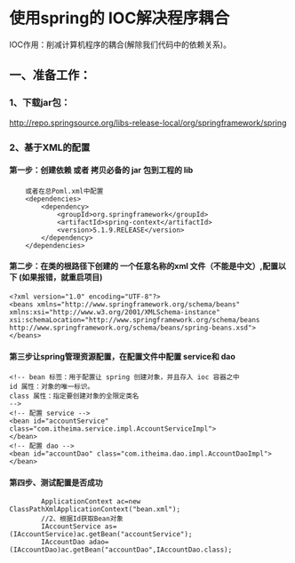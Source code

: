 # 使用spring的 IOC解决程序耦合
IOC作用：削减计算机程序的耦合(解除我们代码中的依赖关系)。
## 一、准备工作：
### 1、下载jar包：
http://repo.springsource.org/libs-release-local/org/springframework/spring
### 2、基于XML的配置
#### 第一步：创建依赖    或者   拷贝必备的 jar  包到工程的 lib                
```
    或者在总Poml.xml中配置
    <dependencies>
        <dependency>
            <groupId>org.springframework</groupId>
            <artifactId>spring-context</artifactId>
            <version>5.1.9.RELEASE</version>
        </dependency>
    </dependencies>
```
    
#### 第二步：在类的根路径下创建的 一个任意名称的xml  文件（不能是中文）,配置以下  (如果报错，就重启项目)
```
<?xml version="1.0" encoding="UTF-8"?>
<beans xmlns="http://www.springframework.org/schema/beans"
xmlns:xsi="http://www.w3.org/2001/XMLSchema-instance"
xsi:schemaLocation="http://www.springframework.org/schema/beans
http://www.springframework.org/schema/beans/spring-beans.xsd">
</beans>
```
#### 第三步让spring管理资源配置，在配置文件中配置 service和 dao
```
<!-- bean 标签：用于配置让 spring 创建对象，并且存入 ioc 容器之中
id 属性：对象的唯一标识。
class 属性：指定要创建对象的全限定类名
-->
<!-- 配置 service -->
<bean id="accountService" class="com.itheima.service.impl.AccountServiceImpl">
</bean>
<!-- 配置 dao -->
<bean id="accountDao" class="com.itheima.dao.impl.AccountDaoImpl"></bean>
``` 
#### 第四步、测试配置是否成功
```      //1、获取核心容器对象
        ApplicationContext ac=new ClassPathXmlApplicationContext("bean.xml");
        //2、根据Id获取Bean对象
        IAccountService as=(IAccountService)ac.getBean("accountService");
        IAccountDao adao=(IAccountDao)ac.getBean("accountDao",IAccountDao.class);
```

